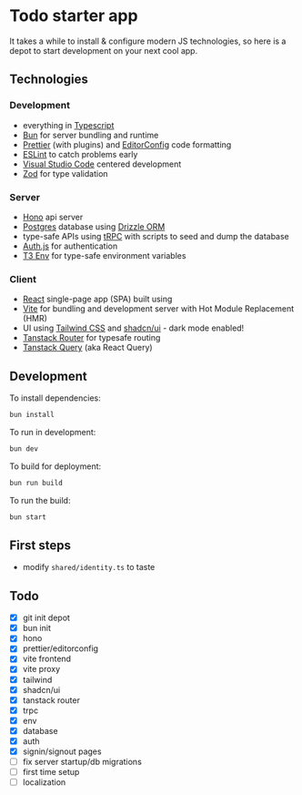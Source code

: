 # Todo starter app

It takes a while to install & configure modern JS technologies, so here is a depot to start development on your next cool app.

## Technologies

### Development

- everything in [Typescript](https://www.typescriptlang.org/)
- [Bun](https://bun.sh/) for server bundling and runtime
- [Prettier](https://prettier.io/) (with plugins) and [EditorConfig](https://editorconfig.org/) code formatting
- [ESLint](https://eslint.org/) to catch problems early
- [Visual Studio Code](https://code.visualstudio.com/) centered development
- [Zod](https://zod.dev/) for type validation

### Server

- [Hono](https://hono.dev/) api server
- [Postgres](https://www.postgresql.org/) database using [Drizzle ORM](https://orm.drizzle.team/)
- type-safe APIs using [tRPC](https://trpc.io/) with scripts to seed and dump the database
- [Auth.js](https://authjs.dev/) for authentication
- [T3 Env](https://env.t3.gg/) for type-safe environment variables

### Client

- [React](https://react.dev/) single-page app (SPA) built using
- [Vite](https://vitejs.dev/) for bundling and development server with Hot Module Replacement (HMR)
- UI using [Tailwind CSS](https://tailwindcss.com/) and [shadcn/ui](https://ui.shadcn.com/) - dark mode enabled!
- [Tanstack Router](https://tanstack.com/router) for typesafe routing
- [Tanstack Query](https://tanstack.com/query) (aka React Query)

## Development

To install dependencies:

```bash
bun install
```

To run in development:

```bash
bun dev
```

To build for deployment:

```bash
bun run build
```

To run the build:

```bash
bun start
```

## First steps

- modify `shared/identity.ts` to taste

## Todo

- [x] git init depot
- [x] bun init
- [x] hono
- [x] prettier/editorconfig
- [x] vite frontend
- [x] vite proxy
- [x] tailwind
- [x] shadcn/ui
- [x] tanstack router
- [x] trpc
- [x] env
- [x] database
- [x] auth
- [x] signin/signout pages
- [ ] fix server startup/db migrations
- [ ] first time setup
- [ ] localization
